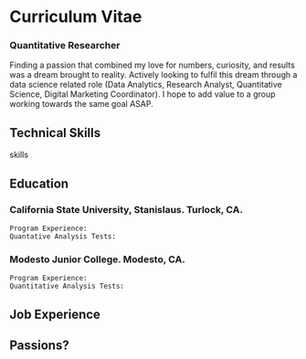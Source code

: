# Curriculum Vitae
### Quantitative Researcher
Finding a passion that combined my love for numbers, curiosity, and results was a dream brought to reality. Actively looking to fulfil this dream through a data science related role (Data Analytics, Research Analyst, Quantitative Science, Digital Marketing Coordinator). I hope to add value to a group working towards the same goal ASAP.

  ## Technical Skills
  skills
  
  ## Education
  ### California State University, Stanislaus. Turlock, CA.
    Program Experience:
    Quantative Analysis Tests:
  
  ### Modesto Junior College. Modesto, CA.
    Program Experience:
    Quantitative Analysis Tests:
  
## Job Experience

## Passions?
